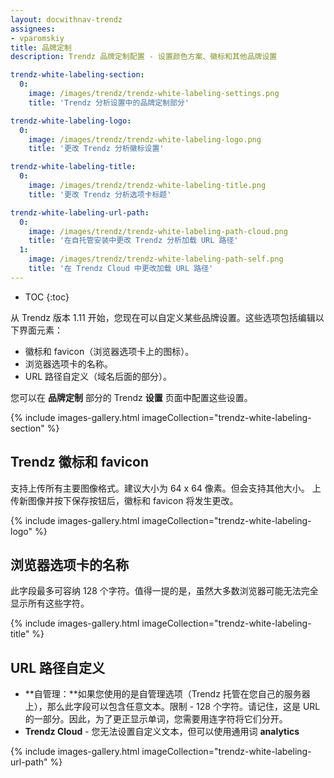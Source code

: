 ```yaml
---
layout: docwithnav-trendz
assignees:
- vparomskiy
title: 品牌定制
description: Trendz 品牌定制配置 - 设置颜色方案、徽标和其他品牌设置

trendz-white-labeling-section:
  0:
    image: /images/trendz/trendz-white-labeling-settings.png
    title: 'Trendz 分析设置中的品牌定制部分'

trendz-white-labeling-logo:
  0:
    image: /images/trendz/trendz-white-labeling-logo.png
    title: '更改 Trendz 分析徽标设置'

trendz-white-labeling-title:
  0:
    image: /images/trendz/trendz-white-labeling-title.png
    title: '更改 Trendz 分析选项卡标题'

trendz-white-labeling-url-path:
  0:
    image: /images/trendz/trendz-white-labeling-path-cloud.png
    title: '在自托管安装中更改 Trendz 分析加载 URL 路径'
  1:
    image: /images/trendz/trendz-white-labeling-path-self.png
    title: '在 Trendz Cloud 中更改加载 URL 路径'
---
```



* TOC
{:toc}

从 Trendz 版本 1.11 开始，您现在可以自定义某些品牌设置。这些选项包括编辑以下界面元素：

* 徽标和 favicon（浏览器选项卡上的图标）。
* 浏览器选项卡的名称。
* URL 路径自定义（域名后面的部分）。

您可以在 **品牌定制** 部分的 Trendz **设置** 页面中配置这些设置。

{% include images-gallery.html imageCollection="trendz-white-labeling-section" %}


## Trendz 徽标和 favicon
支持上传所有主要图像格式。建议大小为 64 x 64 像素。但会支持其他大小。
上传新图像并按下保存按钮后，徽标和 favicon 将发生更改。

{% include images-gallery.html imageCollection="trendz-white-labeling-logo" %}

## 浏览器选项卡的名称
此字段最多可容纳 128 个字符。值得一提的是，虽然大多数浏览器可能无法完全显示所有这些字符。

{% include images-gallery.html imageCollection="trendz-white-labeling-title" %}

## URL 路径自定义

* **自管理：**如果您使用的是自管理选项（Trendz 托管在您自己的服务器上），那么此字段可以包含任意文本。限制 - 128 个字符。请记住，这是 URL 的一部分。因此，为了更正显示单词，您需要用连字符将它们分开。
* **Trendz Cloud** - 您无法设置自定义文本，但可以使用通用词 **analytics**

{% include images-gallery.html imageCollection="trendz-white-labeling-url-path" %}